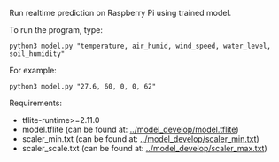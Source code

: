 Run realtime prediction on Raspberry Pi using trained model.

To run the program, type:
```
python3 model.py "temperature, air_humid, wind_speed, water_level, soil_humidity"
```
For example:
```
python3 model.py "27.6, 60, 0, 0, 62"
```

Requirements:
- tflite-runtime>=2.11.0
- model.tflite (can be found at: [../model_develop/model.tflite](../model_develop/model.tflite))
- scaler_min.txt (can be found at: [../model_develop/scaler_min.txt](../model_develop/scaler_min.txt))
- scaler_scale.txt (can be found at: [../model_develop/scaler_max.txt](../model_develop/scaler_max.txt))
